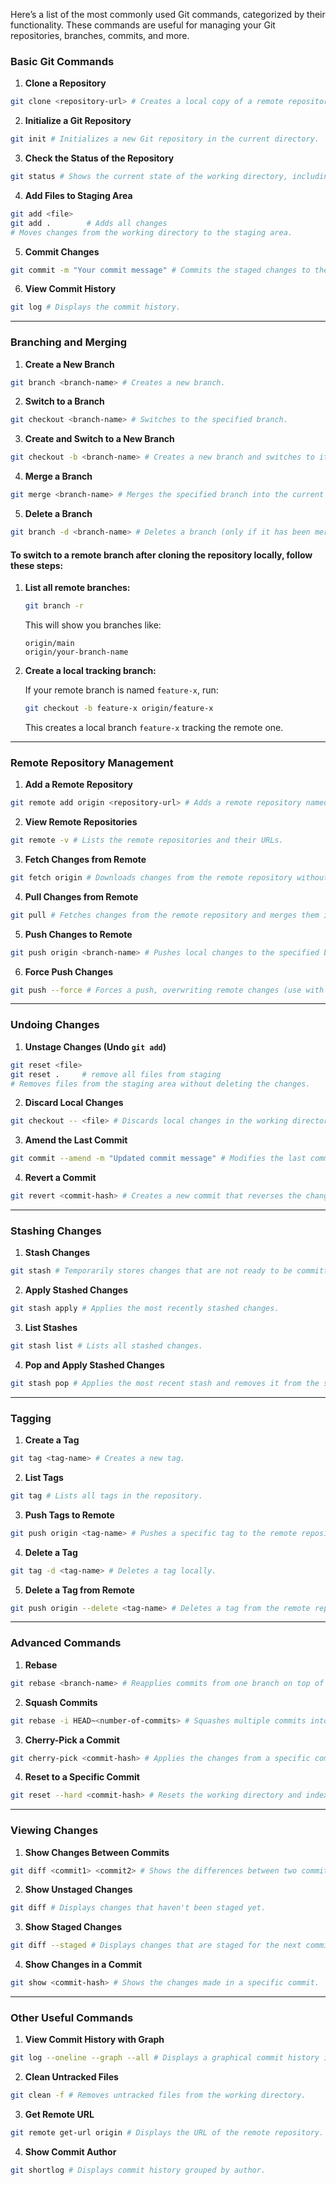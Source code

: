 Here’s a list of the most commonly used Git commands, categorized by their functionality. These commands are useful for managing your Git repositories, branches, commits, and more.

### **Basic Git Commands**

1. **Clone a Repository**

```bash
git clone <repository-url> # Creates a local copy of a remote repository.
```

2. **Initialize a Git Repository**

```bash
git init # Initializes a new Git repository in the current directory.
```

3. **Check the Status of the Repository**

```bash
git status # Shows the current state of the working directory, including staged, unstaged, and untracked files.
```

4. **Add Files to Staging Area**

```bash
git add <file>
git add .        # Adds all changes
# Moves changes from the working directory to the staging area.
```

5. **Commit Changes**

```bash
git commit -m "Your commit message" # Commits the staged changes to the repository with a message describing the changes.
```

6. **View Commit History**

```bash
git log # Displays the commit history.
```

---

### **Branching and Merging**

1. **Create a New Branch**

```bash
git branch <branch-name> # Creates a new branch.
```

2. **Switch to a Branch**

```bash
git checkout <branch-name> # Switches to the specified branch.
```

3. **Create and Switch to a New Branch**

```bash
git checkout -b <branch-name> # Creates a new branch and switches to it in one step.
```

4. **Merge a Branch**

```bash
git merge <branch-name> # Merges the specified branch into the current branch.
```

5. **Delete a Branch**

```bash
git branch -d <branch-name> # Deletes a branch (only if it has been merged).
```


#### **To switch to a remote branch after cloning the repository locally, follow these steps**:

1. **List all remote branches:**

   ```bash
   git branch -r
   ```

   This will show you branches like:
   ```
   origin/main
   origin/your-branch-name
   ```

2. **Create a local tracking branch:**

   If your remote branch is named `feature-x`, run:

   ```bash
   git checkout -b feature-x origin/feature-x
   ```

   This creates a local branch `feature-x` tracking the remote one.

---

### **Remote Repository Management**

1. **Add a Remote Repository**

```bash
git remote add origin <repository-url> # Adds a remote repository named `origin`.
```

2. **View Remote Repositories**

```bash
git remote -v # Lists the remote repositories and their URLs.
```

3. **Fetch Changes from Remote**

```bash
git fetch origin # Downloads changes from the remote repository without merging them.
```

4. **Pull Changes from Remote**

```bash
git pull # Fetches changes from the remote repository and merges them into the current branch.
```

5. **Push Changes to Remote**

```bash
git push origin <branch-name> # Pushes local changes to the specified branch on the remote repository.
```

6. **Force Push Changes**

```bash
git push --force # Forces a push, overwriting remote changes (use with caution).
```

---

### **Undoing Changes**

1. **Unstage Changes (Undo `git add`)**

```bash
git reset <file>
git reset .     # remove all files from staging
# Removes files from the staging area without deleting the changes.
```

2. **Discard Local Changes**

```bash
git checkout -- <file> # Discards local changes in the working directory (use carefully).
```

3. **Amend the Last Commit**

```bash
git commit --amend -m "Updated commit message" # Modifies the last commit (message or staged files).
```

4. **Revert a Commit**

```bash
git revert <commit-hash> # Creates a new commit that reverses the changes from a specified commit.
```

---

### **Stashing Changes**

1. **Stash Changes**

```bash
git stash # Temporarily stores changes that are not ready to be committed.
```

2. **Apply Stashed Changes**

```bash
git stash apply # Applies the most recently stashed changes.
```

3. **List Stashes**

```bash
git stash list # Lists all stashed changes.
```

4. **Pop and Apply Stashed Changes**

```bash
git stash pop # Applies the most recent stash and removes it from the stash list.
```

---

### **Tagging**

1. **Create a Tag**

```bash
git tag <tag-name> # Creates a new tag.
```

2. **List Tags**

```bash
git tag # Lists all tags in the repository.
```

3. **Push Tags to Remote**

```bash
git push origin <tag-name> # Pushes a specific tag to the remote repository.
```

4. **Delete a Tag**

```bash
git tag -d <tag-name> # Deletes a tag locally.
```

5. **Delete a Tag from Remote**

```bash
git push origin --delete <tag-name> # Deletes a tag from the remote repository.
```

---

### **Advanced Commands**

1. **Rebase**

```bash
git rebase <branch-name> # Reapplies commits from one branch on top of another (useful for linear history).
```

2. **Squash Commits**

```bash
git rebase -i HEAD~<number-of-commits> # Squashes multiple commits into one interactive rebase.
```

3. **Cherry-Pick a Commit**

```bash
git cherry-pick <commit-hash> # Applies the changes from a specific commit to the current branch.
```

4. **Reset to a Specific Commit**

```bash
git reset --hard <commit-hash> # Resets the working directory and index to a specific commit, discarding all changes (use with caution).
```

---

### **Viewing Changes**

1. **Show Changes Between Commits**

```bash
git diff <commit1> <commit2> # Shows the differences between two commits.
```

2. **Show Unstaged Changes**

```bash
git diff # Displays changes that haven't been staged yet.
```

3. **Show Staged Changes**

```bash
git diff --staged # Displays changes that are staged for the next commit.
```

4. **Show Changes in a Commit**

```bash
git show <commit-hash> # Shows the changes made in a specific commit.
```

---

### **Other Useful Commands**

1. **View Commit History with Graph**

```bash
git log --oneline --graph --all # Displays a graphical commit history in one line per commit.
```

2. **Clean Untracked Files**

```bash
git clean -f # Removes untracked files from the working directory.
```

3. **Get Remote URL**

```bash
git remote get-url origin # Displays the URL of the remote repository.
```

4. **Show Commit Author**

```bash
git shortlog # Displays commit history grouped by author.
```
